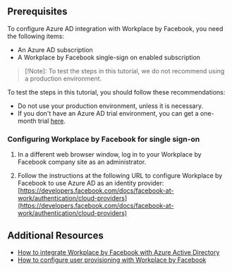 ## Prerequisites

To configure Azure AD integration with Workplace by Facebook, you need the following items:

- An Azure AD subscription
- A Workplace by Facebook single-sign on enabled subscription

> [!Note]:
> To test the steps in this tutorial, we do not recommend using a production environment.

To test the steps in this tutorial, you should follow these recommendations:

- Do not use your production environment, unless it is necessary.
- If you don't have an Azure AD trial environment, you can get a one-month trial [here](https://azure.microsoft.com/pricing/free-trial/).

### Configuring Workplace by Facebook for single sign-on


1. In a different web browser window, log in to your Workplace by Facebook company site as an administrator.

2. Follow the instructions at the following URL to configure Workplace by Facebook to use Azure AD as an identity provider: [https://developers.facebook.com/docs/facebook-at-work/authentication/cloud-providers](https://developers.facebook.com/docs/facebook-at-work/authentication/cloud-providers)

## Additional Resources

* [How to integrate Workplace by Facebook with Azure Active Directory](active-directory-saas-workplacebyfacebook-tutorial.md)
* [How to configure user provisioning with Workplace by Facebook](active-directory-saas-workplacebyfacebook-user-provisioning-tutorial.md)




